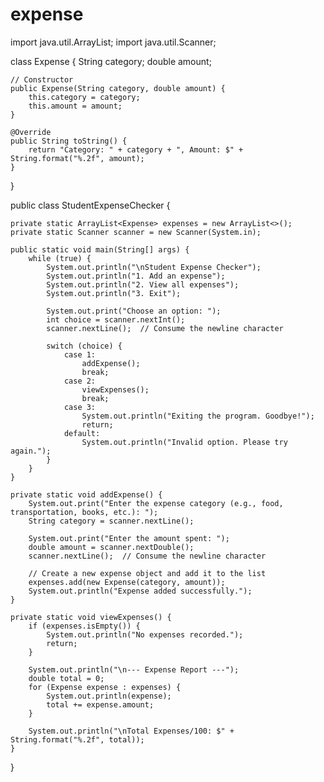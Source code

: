 # expense
import java.util.ArrayList;
import java.util.Scanner;

class Expense {
    String category;
    double amount;

    // Constructor
    public Expense(String category, double amount) {
        this.category = category;
        this.amount = amount;
    }

    @Override
    public String toString() {
        return "Category: " + category + ", Amount: $" + String.format("%.2f", amount);
    }
}

public class StudentExpenseChecker {

    private static ArrayList<Expense> expenses = new ArrayList<>();
    private static Scanner scanner = new Scanner(System.in);

    public static void main(String[] args) {
        while (true) {
            System.out.println("\nStudent Expense Checker");
            System.out.println("1. Add an expense");
            System.out.println("2. View all expenses");
            System.out.println("3. Exit");

            System.out.print("Choose an option: ");
            int choice = scanner.nextInt();
            scanner.nextLine();  // Consume the newline character

            switch (choice) {
                case 1:
                    addExpense();
                    break;
                case 2:
                    viewExpenses();
                    break;
                case 3:
                    System.out.println("Exiting the program. Goodbye!");
                    return;
                default:
                    System.out.println("Invalid option. Please try again.");
            }
        }
    }

    private static void addExpense() {
        System.out.print("Enter the expense category (e.g., food, transportation, books, etc.): ");
        String category = scanner.nextLine();

        System.out.print("Enter the amount spent: ");
        double amount = scanner.nextDouble();
        scanner.nextLine();  // Consume the newline character

        // Create a new expense object and add it to the list
        expenses.add(new Expense(category, amount));
        System.out.println("Expense added successfully.");
    }

    private static void viewExpenses() {
        if (expenses.isEmpty()) {
            System.out.println("No expenses recorded.");
            return;
        }

        System.out.println("\n--- Expense Report ---");
        double total = 0;
        for (Expense expense : expenses) {
            System.out.println(expense);
            total += expense.amount;
        }

        System.out.println("\nTotal Expenses/100: $" + String.format("%.2f", total));
    }
}
